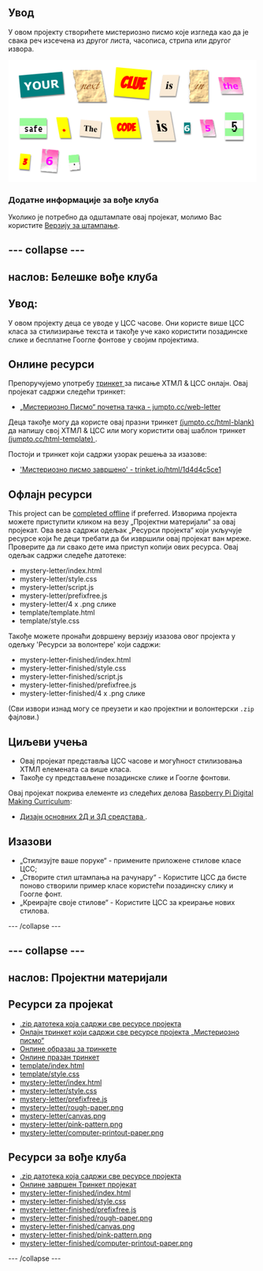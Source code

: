 ## Увод

У овом пројекту створићете мистериозно писмо које изгледа као да је свака реч изсечена из другог листа, часописа, стрипа или другог извора.

![снимак екрана](images/letter-final.png)

### Додатне информације за вође клуба

Уколико је потребно да одштампате овај пројекат, молимо Вас користите [Верзију за штампање](https://projects.raspberrypi.org/en/projects/mystery-letter/print).

## \--- collapse \---

## наслов: Белешке вође клуба

## Увод:

У овом пројекту деца се уводе у ЦСС часове. Они користе више ЦСС класа за стилизирање текста и такође уче како користити позадинске слике и бесплатне Гоогле фонтове у својим пројектима.

## Онлине ресурси

Препоручујемо употребу [ тринкет ](https://trinket.io/) за писање ХТМЛ & ЦСС онлајн. Овај пројекат садржи следећи тринкет:

* [„Мистериозно Писмо“ почетна тачка - jumpto.cc/web-letter](http://jumpto.cc/web-letter)

Деца такође могу да користе овај празни тринкет [ (jumpto.cc/html-blank) ](http://jumpto.cc/html-blank) да напишу свој ХТМЛ & ЦСС или могу користити овај шаблон тринкет [ (jumpto.cc/html-template) ](http://jumpto.cc/html-template).

Постоји и тринкет који садржи узорак решења за изазове:

* ['Мистериозно писмо завршено' - trinket.io/html/1d4d4c5ce1](https://trinket.io/html/1d4d4c5ce1)

## Офлајн ресурси

This project can be [completed offline](https://rpf.io/html-offline) if preferred. Изворима пројекта можете приступити кликом на везу „Пројектни материјали“ за овај пројекат. Ова веза садржи одељак „Ресурси пројекта“ који укључује ресурсе који ће деци требати да би извршили овај пројекат ван мреже. Проверите да ли свако дете има приступ копији ових ресурса. Овај одељак садржи следеће датотеке:

* mystery-letter/index.html
* mystery-letter/style.css
* mystery-letter/script.js
* mystery-letter/prefixfree.js
* mystery-letter/4 x .png слике
* template/template.html
* template/style.css

Такође можете пронаћи довршену верзију изазова овог пројекта у одељку 'Ресурси за волонтере' који садржи:

* mystery-letter-finished/index.html
* mystery-letter-finished/style.css
* mystery-letter-finished/script.js
* mystery-letter-finished/prefixfree.js
* mystery-letter-finished/4 x .png слике

(Сви извори изнад могу се преузети и као пројектни и волонтерски `.zip` фајлови.)

## Циљеви учења

* Овај пројекат представља ЦСС часове и могућност стилизовања ХТМЛ елемената са више класа.
* Такође су представљене позадинске слике и Гоогле фонтови. 

Овај пројекат покрива елементе из следећих делова [Raspberry Pi Digital Making Curriculum](http://rpf.io/curriculum):

* [ Дизајн основних 2Д и 3Д средстава ](https://www.raspberrypi.org/curriculum/design/creator).

## Изазови

* „Стилизујте ваше поруке“ - примените приложене стилове класе ЦСС;
* „Створите стил штампања на рачунару“ - Користите ЦСС да бисте поново створили пример класе користећи позадинску слику и Гоогле фонт. 
* „Креирајте своје стилове“ - Користите ЦСС за креирање нових стилова.

\--- /collapse \---

## \--- collapse \---

## наслов: Пројектни материјали

## Ресурси za пројекat

* [.zip датотека која садржи све ресурсе пројекта](https://rpf.io/p/en/mystery-letter-go)
* [Онлајн тринкет који садржи све ресурсе пројекта „Мистериозно писмо“](http://jumpto.cc/web-letter)
* [Онлине образац за тринкете](http://jumpto.cc/trinket-template)
* [Онлине празан тринкет](http://jumpto.cc/trinket-blank)
* [template/index.html](resources/template-index.html)
* [template/style.css](resources/template-style.css)
* [mystery-letter/index.html](resources/mystery-letter-index.html)
* [mystery-letter/style.css](resources/mystery-letter-style.css)
* [mystery-letter/prefixfree.js](resources/mystery-letter-prefixfree.js)
* [mystery-letter/rough-paper.png](resources/mystery-letter-rough-paper.png)
* [mystery-letter/canvas.png](resources/mystery-letter-canvas.png)
* [mystery-letter/pink-pattern.png](resources/mystery-letter-pink-pattern.png)
* [mystery-letter/computer-printout-paper.png](resources/mystery-letter-computer-printout-paper.png)

## Ресурси за вође клуба

* [.zip датотека која садржи све ресурсе пројекта](https://rpf.io/p/en/mystery-letter-go)
* [Онлине завршен Тринкет пројекат](https://trinket.io/html/1d4d4c5ce1)
* [mystery-letter-finished/index.html](resources/mystery-letter-finished-index.html)
* [mystery-letter-finished/style.css](resources/mystery-letter-finished-style.css)
* [mystery-letter-finished/prefixfree.js](resources/mystery-letter-finished-prefixfree.js)
* [mystery-letter-finished/rough-paper.png](resources/mystery-letter-finished-rough-paper.png)
* [mystery-letter-finished/canvas.png](resources/mystery-letter-finished-canvas.png)
* [mystery-letter-finished/pink-pattern.png](resources/mystery-letter-finished-pink-pattern.png)
* [mystery-letter-finished/computer-printout-paper.png](resources/mystery-letter-finished-computer-printout-paper.png)

\--- /collapse \---
